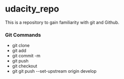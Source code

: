 # udacity_repo
This is a repository to gain familiarity with git and Github.

### Git Commands
* git clone
* git add
* git commit -m
* git push
* git checkout
* git git push --set-upstream origin develop
